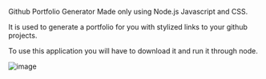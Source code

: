  Github Portfolio Generator
Made only using Node.js Javascript and CSS.

 It is used to generate a portfolio for you with stylized links to your github projects. 

 To use this application you will have to download it and run it through node.

![image](https://user-images.githubusercontent.com/76077124/114790257-702fec00-9d52-11eb-8ede-319bdc9446d8.png)
